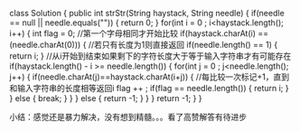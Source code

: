 class Solution {
    public int strStr(String haystack, String needle) {
            if(needle == null || needle.equals(""))
            {
                return 0;
            }
            for(int i = 0 ; i<haystack.length(); i++)
            {
                 int flag = 0;
                //第一个字母相同才开始比较
                if(haystack.charAt(i) == (needle.charAt(0)))
                {
                    //若只有长度为1则直接返回
                    if(needle.length() == 1)
                    {
                        return i;
                    }
                    //从i开始到结束如果剩下的字符长度大于等于输入字符串才有可能存在
                    if(haystack.length() - i >= needle.length())
                    {
                        for(int j = 0 ; j<needle.length(); j++)
                        {
                            if(needle.charAt(j)==haystack.charAt(i+j))
                            {
                                //每比较一次标记+1，直到和输入字符串的长度相等返回i
                                flag ++ ;
                                if(flag == needle.length())
                                {
                                    return i;
                                }
                            }
                            else
                            {
                                break;
                            }
                        }
                    }
                    else
                    {
                        return -1;
                    }
                }
            }
            return -1;
        }
}



小结：感觉还是暴力解决，没有想到精髓。。。看了高赞解答有待进步
